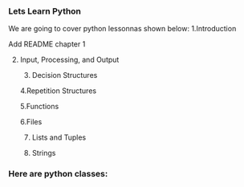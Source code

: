 
### Lets Learn Python


We are going to cover python lessonnas shown below:
  1.Introduction
	
Add README chapter 1

 
2. Input, Processing, and Output
 
	3. Decision Structures
 
	4.Repetition Structures
 
	5.Functions
 
	6.Files
 
	7. Lists and Tuples
 
	8. Strings



### Here are python classes:

